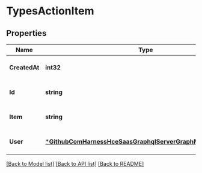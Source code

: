 # TypesActionItem

## Properties
Name | Type | Description | Notes
------------ | ------------- | ------------- | -------------
**CreatedAt** | **int32** |  | [optional] [default to null]
**Id** | **string** |  | [optional] [default to null]
**Item** | **string** |  | [optional] [default to null]
**User** | [***GithubComHarnessHceSaasGraphqlServerGraphModelUserDetails**](github_com_harness_hce-saas_graphql_server_graph_model.UserDetails.md) |  | [optional] [default to null]

[[Back to Model list]](../README.md#documentation-for-models) [[Back to API list]](../README.md#documentation-for-api-endpoints) [[Back to README]](../README.md)


